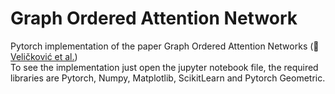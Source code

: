 # Graph Ordered Attention Network
Pytorch implementation of the paper Graph Ordered Attention Networks (:link: [Veličković et al.](https://arxiv.org/abs/2204.05351))<br>
To see the implementation just open the jupyter notebook file, the required libraries are Pytorch, Numpy, Matplotlib, ScikitLearn and Pytorch Geometric.

